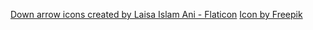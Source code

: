 <a href="https://www.flaticon.com/free-icons/down-arrow" title="down arrow icons">Down arrow icons created by Laisa Islam Ani - Flaticon</a>
<a href="https://www.freepik.com/icon/mail_1324171#fromView=keyword&page=1&position=3&uuid=e541d882-1fa0-47a0-8aa9-3bce829a5274">Icon by Freepik</a>